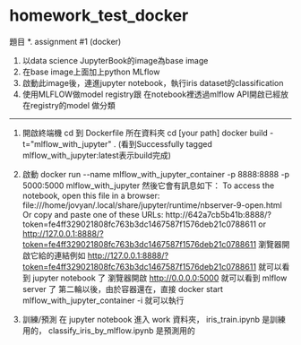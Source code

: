 # homework_test_docker
題目
*. assignment #1 (docker)
1. 以data science JupyterBook的image為base image
2. 在base image上面加上python MLflow
3. 啟動此image後，連進jupyter notebook，執行iris dataset的classification
4. 使用MLFLOW做model registry跟 在notebook裡透過mlflow API開啟已經放在registry的model 做分類
----
1. 開啟終端機 cd 到 Dockerfile 所在資料夾
cd [your path]
docker build -t="mlflow_with_jupyter" .
(看到Successfully tagged mlflow_with_jupyter:latest表示build完成)
2. 啟動
docker run --name mlflow_with_jupyter_container -p 8888:8888 -p 5000:5000 mlflow_with_jupyter
然後它會有訊息如下：
    To access the notebook, open this file in a browser:
        file:///home/jovyan/.local/share/jupyter/runtime/nbserver-9-open.html
    Or copy and paste one of these URLs:
        http://642a7cb5b41b:8888/?token=fe4ff329021808fc763b3dc1467587f1576deb21c0788611
     or http://127.0.0.1:8888/?token=fe4ff329021808fc763b3dc1467587f1576deb21c0788611
瀏覽器開啟它給的連結例如 http://127.0.0.1:8888/?token=fe4ff329021808fc763b3dc1467587f1576deb21c0788611
就可以看到 jupyter notebook 了
瀏覽器開啟
http://0.0.0.0:5000 
就可以看到 mlflow server 了
第二輪以後，由於容器還在，直接 docker start mlflow_with_jupyter_container -i 就可以執行

3. 訓練/預測
在 jupyter notebook 進入 work 資料夾， iris_train.ipynb 是訓練用的， classify_iris_by_mlflow.ipynb 是預測用的




